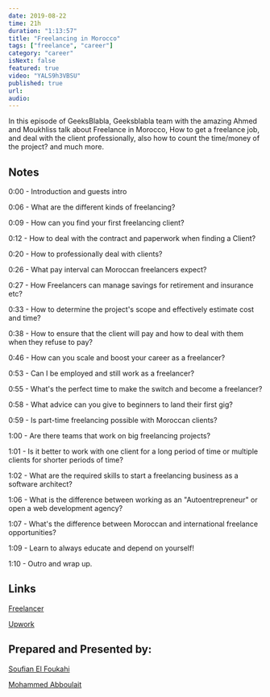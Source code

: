 ```yaml
---
date: 2019-08-22
time: 21h
duration: "1:13:57"
title: "Freelancing in Morocco"
tags: ["freelance", "career"]
category: "career"
isNext: false
featured: true
video: "YALS9h3VBSU"
published: true
url:
audio:
---
```


In this episode of GeeksBlabla, Geeksblabla team with the amazing Ahmed and Moukhliss talk about Freelance in Morocco, How to get a freelance job, and deal with the client professionally, also how to count the time/money of the project? and much more.

## Notes

0:00 - Introduction and guests intro

0:06 - What are the different kinds of freelancing?

0:09 - How can you find your first freelancing client?

0:12 - How to deal with the contract and paperwork when finding a Client?

0:20 - How to professionally deal with clients?

0:26 - What pay interval can Moroccan freelancers expect?

0:27 - How Freelancers can manage savings for retirement and insurance etc?

0:33 - How to determine the project's scope and effectively estimate cost and time?

0:38 - How to ensure that the client will pay and how to deal with them when they refuse to pay?

0:46 - How can you scale and boost your career as a freelancer?

0:53 - Can I be employed and still work as a freelancer?

0:55 - What's the perfect time to make the switch and become a freelancer?

0:58 - What advice can you give to beginners to land their first gig?

0:59 - Is part-time freelancing possible with Moroccan clients?

1:00 - Are there teams that work on big freelancing projects?

1:01 - Is it better to work with one client for a long period of time or multiple clients for shorter periods of time?

1:02 - What are the required skills to start a freelancing business as a software architect?

1:06 - What is the difference between working as an "Autoentrepreneur" or open a web development agency?

1:07 - What's the difference between Moroccan and international freelance opportunities?

1:09 - Learn to always educate and depend on yourself!

1:10 - Outro and wrap up.

## Links

[Freelancer](https://www.freelancer.com/)

[Upwork](https://www.upwork.com/)

## Prepared and Presented by:

[Soufian El Foukahi](https://twitter.com/souffanda/)

[Mohammed Abboulait](https://twitter.com/laytoun)
